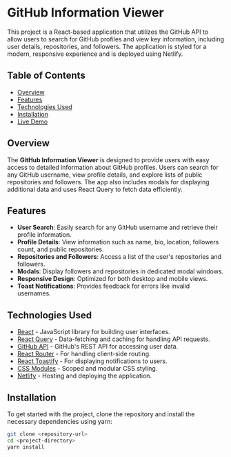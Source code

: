 # GitHub Information Viewer

This project is a React-based application that utilizes the GitHub API to allow users to search for GitHub profiles and view key information, including user details, repositories, and followers. The application is styled for a modern, responsive experience and is deployed using Netlify.

## Table of Contents

- [Overview](#overview)
- [Features](#features)
- [Technologies Used](#technologies-used)
- [Installation](#installation)
- [Live Demo](#live-demo)

## Overview

The **GitHub Information Viewer** is designed to provide users with easy access to detailed information about GitHub profiles. Users can search for any GitHub username, view profile details, and explore lists of public repositories and followers. The app also includes modals for displaying additional data and uses React Query to fetch data efficiently.

## Features

- **User Search**: Easily search for any GitHub username and retrieve their profile information.
- **Profile Details**: View information such as name, bio, location, followers count, and public repositories.
- **Repositories and Followers**: Access a list of the user's repositories and followers.
- **Modals**: Display followers and repositories in dedicated modal windows.
- **Responsive Design**: Optimized for both desktop and mobile views.
- **Toast Notifications**: Provides feedback for errors like invalid usernames.

## Technologies Used

- [React](https://reactjs.org/) - JavaScript library for building user interfaces.
- [React Query](https://react-query.tanstack.com/) - Data-fetching and caching for handling API requests.
- [GitHub API](https://developer.github.com/v3/) - GitHub's REST API for accessing user data.
- [React Router](https://reactrouter.com/) - For handling client-side routing.
- [React Toastify](https://fkhadra.github.io/react-toastify/) - For displaying notifications to users.
- [CSS Modules](https://github.com/css-modules/css-modules) - Scoped and modular CSS styling.
- [Netlify](https://www.netlify.com/) - Hosting and deploying the application.

## Installation

To get started with the project, clone the repository and install the necessary dependencies using yarn:

```bash
git clone <repository-url>
cd <project-directory>
yarn install
```
